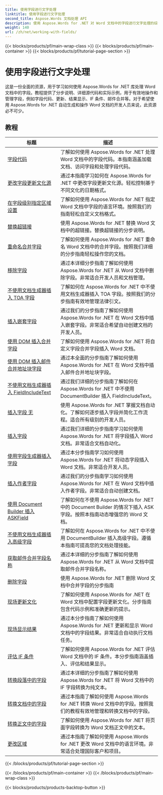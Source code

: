```yaml
---
title: 使用字段进行文字处理
linktitle: 使用字段进行文字处理
second_title: Aspose.Words 文档处理 API
description: 使用 Aspose.Words for .NET 对 Word 文档中的字段进行文字处理的综合资源。教程、示例和详细说明。
weight: 140
url: /zh/net/working-with-fields/
---
```


{{< blocks/products/pf/main-wrap-class >}}
{{< blocks/products/pf/main-container >}}
{{< blocks/products/pf/tutorial-page-section >}}

# 使用字段进行文字处理

这是一份全面的资源，用于学习如何使用 Aspose.Words for .NET 库处理 Word 文档中的字段。教程提供了分步说明、详细源代码和实际示例，用于有效地操作和管理字段，例如字段代码、更新、结果显示、IF 条件、邮件合并等。对于希望使用 Aspose.Words for .NET 自动生成和操作 Word 文档的开发人员来说，此资源必不可少。

 ## 教程
| 标题 | 描述 |
| --- | --- |
| [字段代码](./field-code/) | 了解如何使用 Aspose.Words for .NET 处理 Word 文档中的字段代码。本指南涵盖加载文档、访问字段和处理字段代码。 |
| [更改字段更新文化源](./change-field-update-culture-source/) | 通过本指南学习如何在 Aspose.Words for .NET 中更改字段更新文化源。轻松控制基于不同文化的日期格式。|
| [在字段级别指定区域设置](./specify-locale-at-field-level/) | 了解如何使用 Aspose.Words for .NET 指定 Word 文档中字段的语言环境。按照我们的指南轻松自定义文档格式。 |
| [替换超链接](./replace-hyperlinks/) | 使用 Aspose.Words for .NET 替换 Word 文档中的超链接。替换超链接的分步说明。 |
| [重命名合并字段](./rename-merge-fields/) | 了解如何使用 Aspose.Words for .NET 重命名 Word 文档中的合并字段。按照我们详细的分步指南轻松操作您的文档。 |
| [移除字段](./remove-field/) | 通过本详细分步指南了解如何使用 Aspose.Words for .NET 从 Word 文档中删除字段。非常适合开发人员和文档管理。 |
| [不使用文档生成器插入 TOA 字段](./insert-toafield-without-document-builder/) | 了解如何在 Aspose.Words for .NET 中不使用文档生成器插入 TOA 字段。按照我们的分步指南有效地管理法律引文。 |
| [插入嵌套字段](./insert-nested-fields/) | 通过我们的分步指南了解如何使用 Aspose.Words for .NET 在 Word 文档中插入嵌套字段。非常适合希望自动创建文档的开发人员。 |
| [使用 DOM 插入合并字段](./insert-merge-field-using-dom/) | 了解如何使用 Aspose.Words for .NET 将自定义字段合并字段插入 Word 文档。 |
| [使用 DOM 插入邮件合并地址块字段](./insert-mail-merge-address-block-field-using-dom/) | 通过本全面的分步指南了解如何使用 Aspose.Words for .NET 在 Word 文档中插入邮件合并地址块字段。 |
| [不使用文档生成器插入 FieldIncludeText](./insert-field-include-text-without-document-builder/) |  通过我们详细的分步指南了解如何在 Aspose.Words for .NET 中不使用 DocumentBuilder 插入 FieldIncludeText。 |
| [插入字段 无](./insert-field-none/) | 使用 Aspose.Words for .NET 掌握文档自动化。了解如何逐步插入字段并简化工作流程。适合所有级别的开发人员。 |
| [插入字段](./insert-field/) | 通过我们详细的分步指南学习如何使用 Aspose.Words for .NET 将字段插入 Word 文档。非常适合文档自动化。 |
| [使用字段生成器插入字段](./insert-field-using-field-builder/) | 通过本分步指南学习如何使用 Aspose.Words for .NET 将动态字段插入 Word 文档。非常适合开发人员。 |
| [插入作者字段](./insert-author-field/) | 通过我们的分步指南学习如何使用 Aspose.Words for .NET 在 Word 文档中插入作者字段。非常适合自动创建文档。 |
| [使用 Document Builder 插入 ASKField](./insert-askfield-with-out-document-builder/) | 了解如何在不使用 Aspose.Words for .NET 中的 Document Builder 的情况下插入 ASK 字段。按照本指南动态增强您的 Word 文档。 |
| [不使用文档生成器插入高级字段](./insert-advance-field-with-out-document-builder/) | 了解如何在 Aspose.Words for .NET 中不使用 DocumentBuilder 插入高级字段。遵循本指南可提高您的文档处理技能。 |
| [获取邮件合并字段名称](./get-mail-merge-field-names/) | 通过本详细的分步指南了解如何使用 Aspose.Words for .NET 从 Word 文档中提取邮件合并字段名称。 |
| [删除字段](./delete-fields/) | 使用 Aspose.Words for .NET 删除 Word 文档中合并字段的分步指南 |
| [现场更新文化](./field-update-culture/) | 了解如何使用 Aspose.Words for .NET 在 Word 文档中配置字段更新文化。分步指南包含代码示例和准确更新的提示。 |
| [现场显示结果](./field-display-results/) | 通过本分步指南了解如何使用 Aspose.Words for .NET 更新和显示 Word 文档中的字段结果。非常适合自动执行文档任务。 |
| [评估 IF 条件](./evaluate-ifcondition/) | 了解如何使用 Aspose.Words for .NET 评估 Word 文档中的 IF 条件。本分步指南涵盖插入、评估和结果显示。 |
| [转换段落中的字段](./convert-fields-in-paragraph/) | 通过本详细的分步指南了解如何使用 Aspose.Words for .NET 将 Word 文档中的 IF 字段转换为纯文本。 |
| [转换文档中的字段](./convert-fields-in-document/) | 通过本指南了解如何使用 Aspose.Words for .NET 转换 Word 文档中的字段。按照我们的教程有效地管理和转换文档中的字段。 |
| [转换正文中的字段](./convert-fields-in-body/) | 了解如何使用 Aspose.Words for .NET 将页面字段转换为 Word 文档正文中的文本。 |
| [更改区域](./change-locale/) | 通过本指南了解如何使用 Aspose.Words for .NET 更改 Word 文档中的语言环境。非常适合处理国际客户和项目。 |
{{< /blocks/products/pf/tutorial-page-section >}}

{{< /blocks/products/pf/main-container >}}
{{< /blocks/products/pf/main-wrap-class >}}

{{< blocks/products/products-backtop-button >}}
